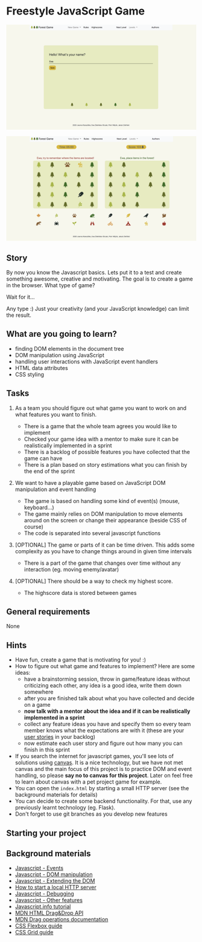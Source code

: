 # Freestyle JavaScript Game

![start](printscreens/start.png)



![game](printscreens/game.png)


## Story

By now you know the Javascript basics. Lets put it to a test and create something awesome, creative and motivating. The goal is to create a game in the browser. What type of game?

Wait for it...

Any type :) Just your creativity (and your JavaScript knowledge) can limit the result.

## What are you going to learn?

- finding DOM elements in the document tree
- DOM manipulation using JavaScript
- handling user interactions with JavaScript event handlers
- HTML data attributes
- CSS styling

## Tasks

1. As a team you should figure out what game you want to work on and what features you want to finish.
    - There is a game that the whole team agrees you would like to implement
    - Checked your game idea with a mentor to make sure it can be realistically implemented in a sprint
    - There is a backlog of possible features you have collected that the game can have
    - There is a plan based on story estimations what you can finish by the end of the sprint

2. We want to have a playable game based on JavaScript DOM manipulation and event handling
    - The game is based on handling some kind of event(s) (mouse, keyboard...)
    - The game mainly relies on DOM manipulation to move elements around on the screen or change their appearance (beside CSS of course)
    - The code is separated into several javascript functions

3. [OPTIONAL] The game or parts of it can be time driven. This adds some complexity as you have to change things around in given time intervals
    - There is a part of the game that changes over time without any interaction (eg. moving enemy/avatar)

4. [OPTIONAL] There should be a way to check my highest score.
    - The highscore data is stored between games

## General requirements

None

## Hints

- Have fun, create a game that is motivating for you! :)
- How to figure out what game and features to implement? Here are some ideas:
    - have a brainstorming session, throw in game/feature ideas without criticizing each other, any idea is a good idea, write them down somewhere
    - after you are finished talk about what you have collected and decide on a game
    - **now talk with a mentor about the idea and if it can be realistically implemented in a sprint**
    - collect any feature ideas you have and specify them so every team member knows what the expectations are with it (these are your [user stories](https://www.mountaingoatsoftware.com/agile/user-stories) in your backlog)
    - now estimate each user story and figure out how many you can finish in this sprint
- If you search the internet for javascript games, you'll see lots of solutions using [canvas](https://developer.mozilla.org/en-US/docs/Web/API/Canvas_API). It is a nice technology, but we have not met canvas and the main focus of this project is to practice DOM and event handling, so please **say no to canvas for this project**. Later on feel free to learn about canvas with a pet project game for example.
- You can open the `index.html` by starting a small HTTP server
(see the background materials for details)
- You can decide to create some backend functionality. For that, use any previously learnt technology (eg. Flask).
- Don't forget to use git branches as you develop new features

## Starting your project



## Background materials

- <i class="far fa-exclamation"></i> [Javascript - Events](/pages/javascript/javascript-events)
- <i class="far fa-exclamation"></i> [Javascript - DOM manipulation](/pages/javascript/javascript-dom)
- <i class="far fa-exclamation"></i> [Javascript - Extending the DOM](/pages/javascript/javascript-extending-the-dom)
- <i class="far fa-exclamation"></i> [How to start a local HTTP server](/pages/tools/serve-files)
- [Javascript - Debugging](/pages/javascript/javascript-debugging)
- [Javascript - Other features](/pages/javascript/javascript-other-features)
- [Javascript.info tutorial](https://javascript.info/)
- [MDN HTML Drag&Drop API](https://developer.mozilla.org/en-US/docs/Web/API/HTML_Drag_and_Drop_API)
- [MDN Drag operations documentation](https://developer.mozilla.org/en-US/docs/Web/API/HTML_Drag_and_Drop_API/Drag_operations)
- <i class="far fa-book-open"></i> [CSS Flexbox guide](https://css-tricks.com/snippets/css/a-guide-to-flexbox/)
- <i class="far fa-book-open"></i> [CSS Grid guide](https://css-tricks.com/snippets/css/complete-guide-grid/)
